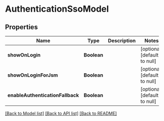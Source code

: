 # AuthenticationSsoModel
## Properties

| Name | Type | Description | Notes |
|------------ | ------------- | ------------- | -------------|
| **showOnLogin** | **Boolean** |  | [optional] [default to null] |
| **showOnLoginForJsm** | **Boolean** |  | [optional] [default to null] |
| **enableAuthenticationFallback** | **Boolean** |  | [optional] [default to null] |

[[Back to Model list]](../README.md#documentation-for-models) [[Back to API list]](../README.md#documentation-for-api-endpoints) [[Back to README]](../README.md)

